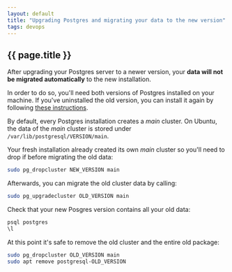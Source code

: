 ```yaml
---
layout: default
title: "Upgrading Postgres and migrating your data to the new version"
tags: devops
---
```


## {{ page.title }}

After upgrading your Postgres server to a newer version, your **data will not be migrated automatically** to the new installation.

In order to do so, you'll need both versions of Postgres installed on your machine. If you've uninstalled the old version, you can install it again by following [these instructions](https://www.postgresql.org/download/linux/ubuntu/).

By default, every Postgres installation creates a *main* cluster. On Ubuntu, the data of the *main* cluster is stored under `/var/lib/postgresql/VERSION/main`.

Your fresh installation already created its own *main* cluster so you'll need to drop if before migrating the old data:

```sh
sudo pg_dropcluster NEW_VERSION main
```

Afterwards, you can migrate the old cluster data by calling:

```sh
sudo pg_upgradecluster OLD_VERSION main
```

Check that your new Posgres version contains all your old data:

```sh
psql postgres
\l
```

At this point it's safe to remove the old cluster and the entire old package:

```sh
sudo pg_dropcluster OLD_VERSION main
sudo apt remove postgresql-OLD_VERSION
```
